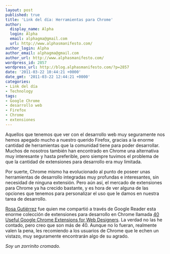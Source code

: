 ```yaml
---
layout: post
published: true
title: 'Link del día: Herramientas para Chrome'
author:
  display_name: Alpha
  login: Alpha
  email: alphagma@gmail.com
  url: http://www.alphasmanifesto.com/
author_login: Alpha
author_email: alphagma@gmail.com
author_url: http://www.alphasmanifesto.com/
wordpress_id: 2857
wordpress_url: http://blog.alphasmanifesto.com/?p=2857
date: '2011-03-22 10:44:21 +0000'
date_gmt: '2011-03-22 12:44:21 +0000'
categories:
- Link del día
- Technology
tags:
- Google Chrome
- desarrollo web
- Firefox
- Chrome
- extensiones
---
```


Aquellos que tenemos que ver con el desarrollo web muy seguramente nos hemos apegado mucho a nuestro querido Firefox, gracias a la enorme cantidad de herramientas que la comunidad tiene para poder desarrollar. Muchos de nosotros también han encontrado en Chrome una alternativa muy interesante y hasta preferible, pero siempre tuvimos el problema de que la cantidad de extensiones para desarrollo era muy limitada.

Por suerte, Chrome mismo ha evolucionado al punto de poseer unas herramientas de desarrollo integradas muy profundas e interesantes, sin necesidad de ninguna extensión. Pero aún así, el mercado de extensiones para Chrome ya ha crecido bastante, y es hora de ver alguna de las opciones que tenemos para personalizar el uso que le damos en nuestra tarea de desarrollo.

[Rosa Gutiérrez](http://profiles.google.com/rosa.gutierrez28/about) fue quien me compartió a través de Google Reader esta enorme colección de extensiones para desarrollo en Chrome llamada [40 Useful Google Chrome Extensions for Web Designers](http://www.hongkiat.com/blog/google-chrome-extensions-designers/). La verdad no las he contado, pero creo que son más de 40. Aunque no lo fueran, realmente valen la pena, les recomiendo a los usuarios de Chrome que le echen un vistazo, muy seguramente encontrarán algo de su agrado.

_Soy un zorrinito cromado._
